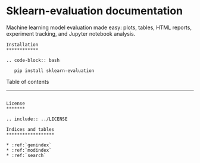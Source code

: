 # Sklearn-evaluation documentation

Machine learning model evaluation made easy: plots, tables, HTML reports, experiment tracking, and Jupyter notebook analysis.

```{eval-rst}
Installation
************

.. code-block:: bash

   pip install sklearn-evaluation
```

Table of contents
*****************
```{tableofcontents}
```

```{eval-rst}
License
*******

.. include:: ../LICENSE
```

```{eval-rst}
Indices and tables
******************

* :ref:`genindex`
* :ref:`modindex`
* :ref:`search`
```
